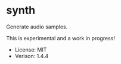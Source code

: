 # synth

Generate audio samples.

This is experimental and a work in progress!

* License: MIT
* Verison: 1.4.4
